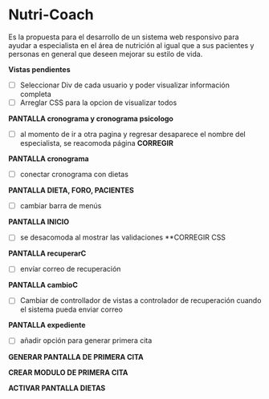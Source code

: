 ﻿# Nutri-Coach
Es la propuesta para el desarrollo de un sistema web responsivo para ayudar a especialista en el área de nutrición al igual que a sus pacientes y personas en general que deseen mejorar su estilo de vida.

**Vistas pendientes**
- [ ] Seleccionar Div de cada usuario y poder visualizar información completa
- [ ] Arreglar CSS para la opcion de visualizar todos

**PANTALLA cronograma y cronograma psicologo**

- [ ] al momento de ir a otra pagina y regresar desaparece el nombre del especialista, 
se reacomoda página **CORREGIR**

**PANTALLA cronograma**

- [ ] conectar cronograma con dietas 

**PANTALLA DIETA, FORO, PACIENTES**

- [ ] cambiar barra de menús

**PANTALLA INICIO**

- [ ] se desacomoda al mostrar las validaciones **CORREGIR CSS

**PANTALLA recuperarC**

- [ ] envíar correo de recuperación

**PANTALLA cambioC**

- [ ] Cambiar de controllador de vistas a controlador de recuperación cuando el sistema pueda enviar correo

**PANTALLA expediente**

- [ ] añadir opción para generar primera cita


**GENERAR PANTALLA DE PRIMERA CITA**




**CREAR MODULO DE PRIMERA CITA**


**ACTIVAR PANTALLA DIETAS**


